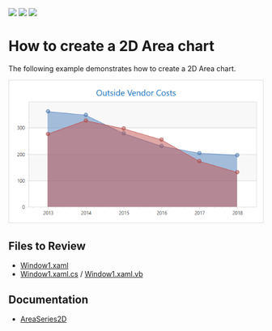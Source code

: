 <!-- default badges list -->
![](https://img.shields.io/endpoint?url=https://codecentral.devexpress.com/api/v1/VersionRange/128568952/22.2.2%2B)
[![](https://img.shields.io/badge/Open_in_DevExpress_Support_Center-FF7200?style=flat-square&logo=DevExpress&logoColor=white)](https://supportcenter.devexpress.com/ticket/details/E1633)
[![](https://img.shields.io/badge/📖_How_to_use_DevExpress_Examples-e9f6fc?style=flat-square)](https://docs.devexpress.com/GeneralInformation/403183)
<!-- default badges end -->
# How to create a 2D Area chart

The following example demonstrates how to create a 2D Area chart.

![Chart](./images/Chart.png)

## Files to Review

* [Window1.xaml](./CS/Window1.xaml) 
* [Window1.xaml.cs](./CS/Window1.xaml.cs) / [Window1.xaml.vb](./VB/Window1.xaml.vb)

## Documentation

* [AreaSeries2D](https://docs.devexpress.com/WPF/DevExpress.Xpf.Charts.AreaSeries2D)


